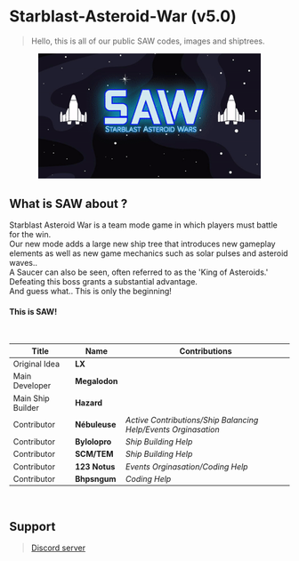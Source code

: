 # Starblast-Asteroid-War (v5.0)
> Hello, this is all of our public SAW codes, images and shiptrees.

<div align="center">
  <img src="https://raw.githubusercontent.com/TheGreatMegalodon/Starblast-Asteroid-War-public/main/images/SAWreadme.gif" alt="SAW_Banner" width="400">
</div>

##    What is SAW about ?
Starblast Asteroid War is a team mode game in which players must battle for the win.<br>
Our new mode adds a large new ship tree that introduces new gameplay elements as well as new game mechanics such as solar pulses and asteroid waves..<br>
A Saucer can also be seen, often referred to as the 'King of Asteroids.' Defeating this boss grants a substantial advantage.<br>
And guess what.. This is only the beginning!<br>
#### This is SAW!
<br>

| Title | Name | Contributions |
| --- | --- | --- |
| Original Idea | **LX** |  |
| Main Developer | **Megalodon** |  |
| Main Ship Builder | **Hazard** |  |
| Contributor | **Nébuleuse** | _Active Contributions/Ship Balancing Help/Events Orginasation_ |
| Contributor | **Bylolopro** | _Ship Building Help_ |
| Contributor | **SCM/TEM** | _Ship Building Help_ |
| Contributor | **123 Notus** | _Events Orginasation/Coding Help_ |
| Contributor | **Bhpsngum** | _Coding Help_ |

<br>

## Support
> [Discord server](https://discord.gg/z55AKcpCNS)
